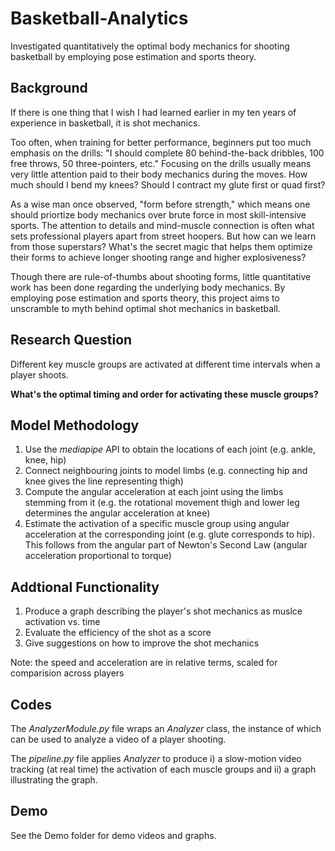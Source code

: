 # Basketball-Analytics
Investigated quantitatively the optimal body mechanics for shooting basketball by employing pose estimation and sports theory.



## Background 

If there is one thing that I wish I had learned earlier in my ten years of experience in basketball, it is shot mechanics. 



Too often, when training for better performance, beginners put too much emphasis on the drills: "I should complete 80 behind-the-back dribbles, 100 free throws, 50 three-pointers, etc." Focusing on the drills usually means very little attention paid to their body mechanics during the moves. How much should I bend my knees? Should I contract my glute first or quad first? 



As a wise man once observed, "form before strength," which means one should priortize body mechanics over brute force in most skill-intensive sports.  The attention to details and mind-muscle connection is often what sets professional players apart from street hoopers. But how can we learn from those superstars? What's the secret magic that helps them optimize their forms to achieve longer shooting range and higher explosiveness?



Though there are rule-of-thumbs about shooting forms, little quantitative work has been done regarding the underlying body mechanics. By employing pose estimation and sports theory, this project aims to unscramble to myth behind optimal shot mechanics in basketball. 



## Research Question

Different key muscle groups are activated at different time intervals when a player shoots. 

**What's the optimal timing and order for activating these muscle groups?** 



## Model Methodology

1. Use the *mediapipe* API to obtain the locations of each joint (e.g. ankle, knee, hip)
2. Connect neighbouring joints to model limbs (e.g. connecting hip and knee gives the line representing thigh)
3. Compute the angular acceleration at each joint using the limbs stemming from it (e.g. the rotational movement thigh and lower leg determines the angular acceleration at knee)
4. Estimate the activation of a specific muscle group using angular acceleration at the corresponding joint (e.g. glute corresponds to hip). This follows from the angular part of Newton's Second Law (angular acceleration proportional to torque)

## Addtional Functionality

1. Produce a graph describing the player's shot mechanics as muslce activation vs. time
2. Evaluate the efficiency of the shot as a score 
3. Give suggestions on how to improve the shot mechanics

Note: the speed and acceleration are in relative terms, scaled for comparision across players



## Codes

The *AnalyzerModule.py* file wraps an *Analyzer* class, the instance of which can be used to analyze a video of a player shooting. 

The *pipeline.py* file applies *Analyzer* to produce i) a slow-motion video tracking (at real time) the activation of each muscle groups and ii) a graph illustrating the graph. 



## Demo

See the Demo folder for demo videos and graphs.


